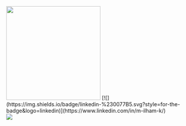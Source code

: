 <img height=250 src="https://i.ibb.co/k53Mfs4/banner-kawe.png"/>
[![](https://img.shields.io/badge/linkedin-%230077B5.svg?style=for-the-badge&logo=linkedin)](https://www.linkedin.com/in/m-ilham-k/) 
<br>
<img src="https://github-readme-streak-stats.herokuapp.com/?user=ilhamKawe"/>


